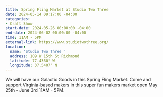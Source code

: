 ```yaml
---
title: Spring Fling Market at Studio Two Three
date: 2024-05-14 09:17:00 -04:00
categories:
- Craft Show
start-date: 2024-05-26 00:00:00 -04:00
end-date: 2024-06-02 00:00:00 -04:00
time: 11AM - 5PM
external-link: https://www.studiotwothree.org/
location:
  name: 'Studio Two Three '
  address: 109 W 15th St Richmond
  latitude: 77.4360° W
  longitude: 37.5407° N
---
```


We will have our Galactic Goods in this Spring Fling Market. Come and support Virginia-based makers in this super fun makers market open May 25th - June 3rd 11AM - 5PM. 